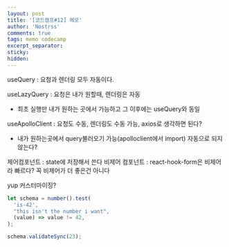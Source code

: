 ```yaml
---
layout: post
title: '[코드캠프#12] 메모'
author: 'Nostrss'
comments: true
tags: memo codecamp
excerpt_separator:
sticky:
hidden:
---
```


useQuery : 요청과 렌더링 모두 자동이다.

useLazyQuery : 요청은 내가 원할때, 렌더링은 자동
- 최초 실행만 내가 원하는 곳에서 가능하고 그 이후에는 useQuery와 동일

useApolloClient : 요청도 수동, 렌더링도 수동 가능, axios로 생각하면 된다?

- 내가 원하는곳에서 query불러오기 가능(apolloclient에서 import)
자동으로 되지 않는다?

제어컴포넌트 : state에 저장해서 쓴다
비제어 컴포넌트 : react-hook-form은 비제어라 빠르다? 꼭 비제어가 더 좋은건 아니다


yup 커스터마이징?

```javascript
let schema = number().test(
  'is-42',
  "this isn't the number i want",
  (value) => value != 42,
);

schema.validateSync(23); 
```



